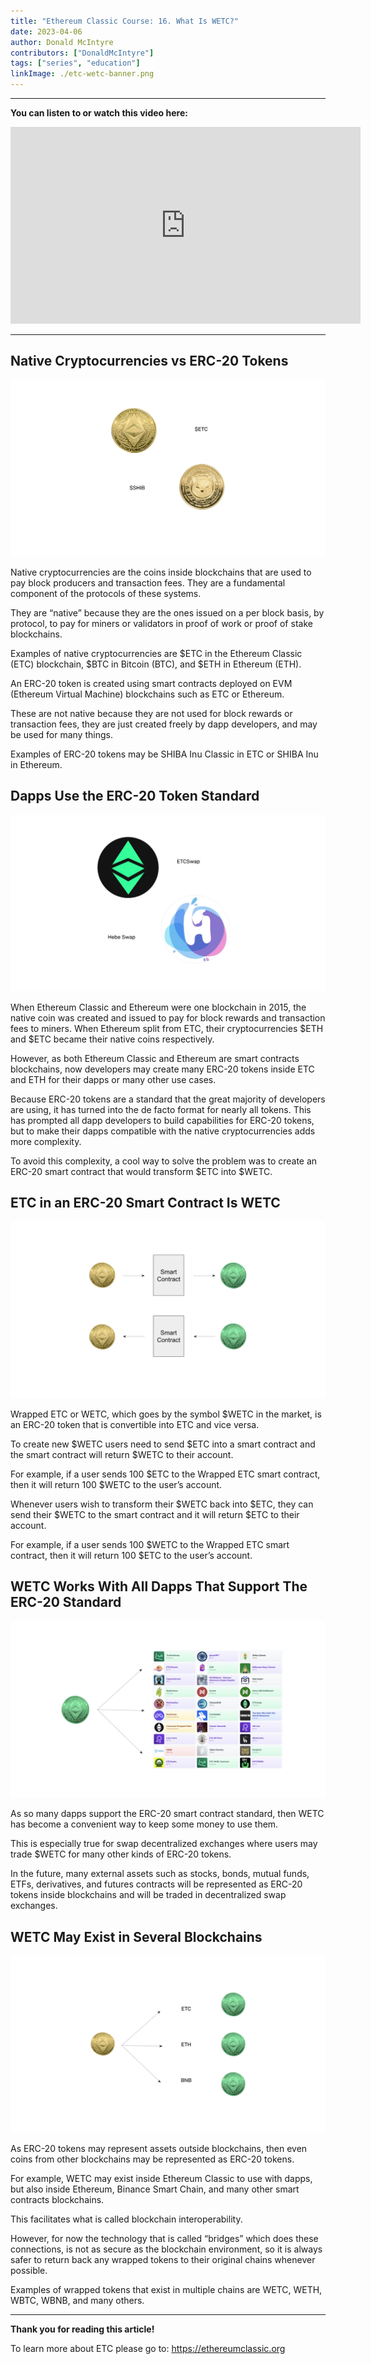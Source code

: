 ```yaml
---
title: "Ethereum Classic Course: 16. What Is WETC?"
date: 2023-04-06
author: Donald McIntyre
contributors: ["DonaldMcIntyre"]
tags: ["series", "education"]
linkImage: ./etc-wetc-banner.png
---
```


---
**You can listen to or watch this video here:**

<iframe width="560" height="315" src="https://www.youtube.com/embed/Q03_NutyP7Q" title="YouTube video player" frameborder="0" allow="accelerometer; autoplay; clipboard-write; encrypted-media; gyroscope; picture-in-picture; web-share" allowfullscreen></iframe>

---

## Native Cryptocurrencies vs ERC-20 Tokens

![Native coins and ERC-20 tokens.](./1.png)

Native cryptocurrencies are the coins inside blockchains that are used to pay block producers and transaction fees. They are a fundamental component of the protocols of these systems. 

They are “native” because they are the ones issued on a per block basis, by protocol, to pay for miners or validators in proof of work or proof of stake blockchains. 

Examples of native cryptocurrencies are $ETC in the Ethereum Classic (ETC) blockchain, $BTC in Bitcoin (BTC), and $ETH in Ethereum (ETH).

An ERC-20 token is created using smart contracts deployed on EVM (Ethereum Virtual Machine) blockchains such as ETC or Ethereum.

These are not native because they are not used for block rewards or transaction fees, they are just created freely by dapp developers, and may be used for many things.

Examples of ERC-20 tokens may be SHIBA Inu Classic in ETC or SHIBA Inu in Ethereum.

## Dapps Use the ERC-20 Token Standard

![ETCSwap and Hebe Swap use ERC-20 tokens.](./2.png)

When Ethereum Classic and Ethereum were one blockchain in 2015, the native coin was created and issued to pay for block rewards and transaction fees to miners. When Ethereum split from ETC, their cryptocurrencies $ETH and $ETC became their native coins respectively.

However, as both Ethereum Classic and Ethereum are smart contracts blockchains, now developers may create many ERC-20 tokens inside ETC and ETH for their dapps or many other use cases.

Because ERC-20 tokens are a standard that the great majority of developers are using, it has turned into the de facto format for nearly all tokens. This has prompted all dapp developers to build capabilities for ERC-20 tokens, but to make their dapps compatible with the native cryptocurrencies adds more complexity.

To avoid this complexity, a cool way to solve the problem was to create an ERC-20 smart contract that would transform $ETC into $WETC.

## ETC in an ERC-20 Smart Contract Is WETC

![Create or redeem WETC.](./3.png)

Wrapped ETC or WETC, which goes by the symbol $WETC in the market, is an ERC-20 token that is convertible into ETC and vice versa.

To create new $WETC users need to send $ETC into a smart contract and the smart contract will return $WETC to their account.

For example, if a user sends 100 $ETC to the Wrapped ETC smart contract, then it will return 100 $WETC to the user’s account.

Whenever users wish to transform their $WETC back into $ETC, they can send their $WETC to the smart contract and it will return $ETC to their account.

For example, if a user sends 100 $WETC to the Wrapped ETC smart contract, then it will return 100 $ETC to the user’s account.

## WETC Works With All Dapps That Support The ERC-20 Standard

![WETC and dapps.](./4.png)

As so many dapps support the ERC-20 smart contract standard, then WETC has become a convenient way to keep some money to use them.

This is especially true for swap decentralized exchanges where users may trade $WETC for many other kinds of ERC-20 tokens.

In the future, many external assets such as stocks, bonds, mutual funds, ETFs, derivatives, and futures contracts will be represented as ERC-20 tokens inside blockchains and will be traded in decentralized swap exchanges.

## WETC May Exist in Several Blockchains

![WETC in several blockchains.](./5.png)

As ERC-20 tokens may represent assets outside blockchains, then even coins from other blockchains may be represented as ERC-20 tokens.

For example, WETC may exist inside Ethereum Classic to use with dapps, but also inside Ethereum, Binance Smart Chain, and many other smart contracts blockchains.

This facilitates what is called blockchain interoperability.

However, for now the technology that is called “bridges” which does these connections, is not as secure as the blockchain environment, so it is always safer to return back any wrapped tokens to their original chains whenever possible.

Examples of wrapped tokens that exist in multiple chains are WETC, WETH, WBTC, WBNB, and many others.

---

**Thank you for reading this article!**

To learn more about ETC please go to: https://ethereumclassic.org
